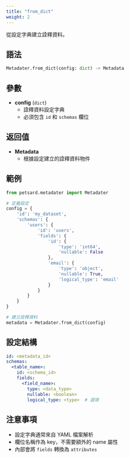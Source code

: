 ```yaml
---
title: "from_dict"
weight: 2
---
```


從設定字典建立詮釋資料。

## 語法

```python
Metadater.from_dict(config: dict) -> Metadata
```

## 參數

- **config** (`dict`)
  - 詮釋資料設定字典
  - 必須包含 `id` 和 `schemas` 欄位

## 返回值

- **Metadata**
  - 根據設定建立的詮釋資料物件

## 範例

```python
from petsard.metadater import Metadater

# 定義設定
config = {
    'id': 'my_dataset',
    'schemas': {
        'users': {
            'id': 'users',
            'fields': {
                'id': {
                    'type': 'int64',
                    'nullable': False
                },
                'email': {
                    'type': 'object',
                    'nullable': True,
                    'logical_type': 'email'
                }
            }
        }
    }
}

# 建立詮釋資料
metadata = Metadater.from_dict(config)
```

## 設定結構

```yaml
id: <metadata_id>
schemas:
  <table_name>:
    id: <schema_id>
    fields:
      <field_name>:
        type: <data_type>
        nullable: <boolean>
        logical_type: <type>  # 選填
```

## 注意事項

- 設定字典通常來自 YAML 檔案解析
- 欄位名稱作為 key，不需要額外的 name 屬性
- 內部會將 `fields` 轉換為 `attributes`